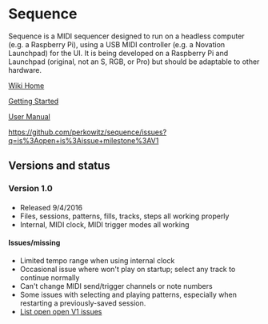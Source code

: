 # Sequence

Sequence is a MIDI sequencer designed to run on a headless computer (e.g. a Raspberry Pi), using a USB MIDI controller 
(e.g. a Novation Launchpad) for the UI. It is being developed on a Raspberry Pi and Launchpad (original, not an S, RGB, or Pro)
but should be adaptable to other hardware.

[Wiki Home](https://github.com/perkowitz/sequence/wiki)

[Getting Started](https://github.com/perkowitz/sequence/wiki/Getting%20Started)

[User Manual](https://github.com/perkowitz/sequence/wiki/User%20Manual)

https://github.com/perkowitz/sequence/issues?q=is%3Aopen+is%3Aissue+milestone%3AV1

## Versions and status

### Version 1.0

####
- Released 9/4/2016
- Files, sessions, patterns, fills, tracks, steps all working properly
- Internal, MIDI clock, MIDI trigger modes all working

#### Issues/missing
- Limited tempo range when using internal clock
- Occasional issue where won't play on startup; select any track to continue normally
- Can't change MIDI send/trigger channels or note numbers
- Some issues with selecting and playing patterns, especially when 
  restarting a previously-saved session.
- [List open open V1 issues](https://github.com/perkowitz/sequence/issues?q=is%3Aopen+is%3Aissue+milestone%3AV1)

